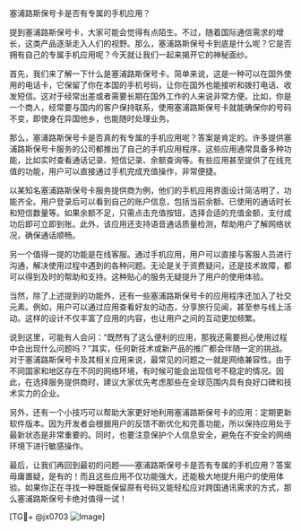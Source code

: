 塞浦路斯保号卡是否有专属的手机应用？

提到塞浦路斯保号卡，大家可能会觉得有点陌生。不过，随着国际通信需求的增长，这类产品逐渐走入人们的视野。那么，塞浦路斯保号卡到底是什么呢？它是否拥有自己的专属手机应用呢？今天就让我们一起来揭开它的神秘面纱。

首先，我们来了解一下什么是塞浦路斯保号卡。简单来说，这是一种可以在国外使用的电话卡，它保留了你在本国的手机号码，让你在国外也能接听和拨打电话、收发短信。这对于经常出差或者需要长期在国外工作的人来说非常方便。比如，你是一个商人，经常要与国内的客户保持联系，使用塞浦路斯保号卡就能确保你的号码不变，即使身在异国他乡，也能随时处理业务。

那么，塞浦路斯保号卡是否真的有专属的手机应用呢？答案是肯定的。许多提供塞浦路斯保号卡服务的公司都推出了自己的手机应用程序。这些应用通常具备多种功能，比如实时查看通话记录、短信记录、余额查询等。有些应用甚至提供了在线充值的功能，用户可以直接通过手机完成充值操作，非常便捷。

以某知名塞浦路斯保号卡服务提供商为例，他们的手机应用界面设计简洁明了，功能齐全。用户登录后可以看到自己的账户信息，包括当前余额、已使用的通话时长和短信数量等。如果余额不足，只需点击充值按钮，选择合适的充值金额，支付成功后即可立即到账。此外，该应用还支持语音通话质量检测，帮助用户了解网络状况，确保通话顺畅。

另一个值得一提的功能是在线客服。通过手机应用，用户可以直接与客服人员进行沟通，解决使用过程中遇到的各种问题。无论是关于资费疑问，还是技术故障，都可以得到及时的帮助和支持。这种贴心的服务无疑提升了用户的使用体验。

当然，除了上述提到的功能外，还有一些塞浦路斯保号卡的应用程序还加入了社交元素。例如，用户可以通过应用查看好友的动态，分享旅行见闻，甚至参与线上活动。这样的设计不仅丰富了应用的内容，也让用户之间的互动更加频繁。

说到这里，可能有人会问：“既然有了这么便利的应用，那我还需要担心使用过程中会出现什么问题吗？”其实，任何新技术或新产品的推广都会伴随一定的挑战。对于塞浦路斯保号卡及其相关应用来说，最常见的问题之一就是网络兼容性。由于不同国家和地区存在不同的网络环境，有时候可能会出现信号不稳定的情况。因此，在选择服务提供商时，建议大家优先考虑那些在全球范围内具有良好口碑和技术实力的企业。

另外，还有一个小技巧可以帮助大家更好地利用塞浦路斯保号卡的应用：定期更新软件版本。因为开发者会根据用户的反馈不断优化和完善功能，所以保持应用处于最新状态是非常重要的。同时，也要注意保护个人信息安全，避免在不安全的网络环境下进行敏感操作。

最后，让我们再回到最初的问题——塞浦路斯保号卡是否有专属的手机应用？答案毋庸置疑，是有的！而且这些应用不仅功能强大，还能极大地提升用户的使用体验。如果你正在寻找一种既能保留原有号码又能轻松应对跨国通讯需求的方式，那么塞浦路斯保号卡绝对值得一试！

[TG💪+ @jx0703 ![Image](https://github.com/user-attachments/assets/dbca1d08-cadb-493c-b0ec-ad6f7a83f270)]